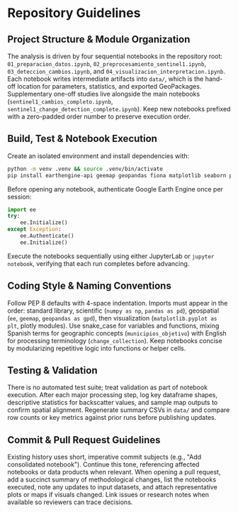 # Repository Guidelines

## Project Structure & Module Organization
The analysis is driven by four sequential notebooks in the repository root: `01_preparacion_datos.ipynb`, `02_preprocesamiento_sentinel1.ipynb`, `03_deteccion_cambios.ipynb`, and `04_visualizacion_interpretacion.ipynb`. Each notebook writes intermediate artifacts into `data/`, which is the hand-off location for parameters, statistics, and exported GeoPackages. Supplementary one-off studies live alongside the main notebooks (`sentinel1_cambios_completo.ipynb`, `sentinel1_change_detection_complete.ipynb`). Keep new notebooks prefixed with a zero-padded order number to preserve execution order.

## Build, Test & Notebook Execution
Create an isolated environment and install dependencies with:
```bash
python -m venv .venv && source .venv/bin/activate
pip install earthengine-api geemap geopandas fiona matplotlib seaborn pandas numpy plotly jupyter
```
Before opening any notebook, authenticate Google Earth Engine once per session:
```python
import ee
try:
    ee.Initialize()
except Exception:
    ee.Authenticate()
    ee.Initialize()
```
Execute the notebooks sequentially using either JupyterLab or `jupyter notebook`, verifying that each run completes before advancing.

## Coding Style & Naming Conventions
Follow PEP 8 defaults with 4-space indentation. Imports must appear in the order: standard library, scientific (`numpy as np`, `pandas as pd`), geospatial (`ee`, `geemap`, `geopandas as gpd`), then visualization (`matplotlib.pyplot as plt`, plotly modules). Use snake_case for variables and functions, mixing Spanish terms for geographic concepts (`municipios_objetivo`) with English for processing terminology (`change_collection`). Keep notebooks concise by modularizing repetitive logic into functions or helper cells.

## Testing & Validation
There is no automated test suite; treat validation as part of notebook execution. After each major processing step, log key dataframe shapes, descriptive statistics for backscatter values, and sample map outputs to confirm spatial alignment. Regenerate summary CSVs in `data/` and compare row counts or key metrics against prior runs before publishing updates.

## Commit & Pull Request Guidelines
Existing history uses short, imperative commit subjects (e.g., "Add consolidated notebook"). Continue this tone, referencing affected notebooks or data products when relevant. When opening a pull request, add a succinct summary of methodological changes, list the notebooks executed, note any updates to input datasets, and attach representative plots or maps if visuals changed. Link issues or research notes when available so reviewers can trace decisions.
